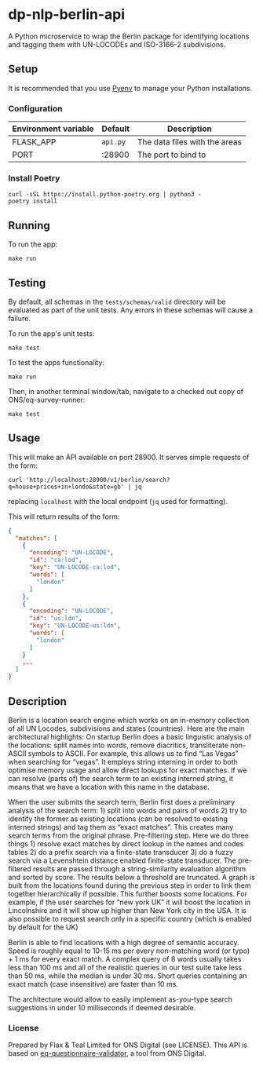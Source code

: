 # dp-nlp-berlin-api

A Python microservice to wrap the Berlin package for identifying locations and tagging them with UN-LOCODEs and
ISO-3166-2 subdivisions.

## Setup

It is recommended that you use [Pyenv](https://github.com/pyenv/pyenv) to manage your Python installations.

### Configuration

| Environment variable         | Default               | Description
| ---------------------------- | ---------             | -----------
| FLASK_APP                    | `api.py`              | The data files with the areas      
| PORT                         | :28900                | The port to bind to

### Install Poetry
```
curl -sSL https://install.python-poetry.org | python3 - 
poetry install
```

## Running

To run the app:

```
make run
```

## Testing

By default, all schemas in the `tests/schemas/valid` directory will be evaluated as part of the unit tests.
Any errors in these schemas will cause a failure.

To run the app's unit tests:

```
make test
```

To test the apps functionality:
```
make run
```

Then, in another terminal window/tab, navigate to a checked out copy of ONS/eq-survey-runner:

```
make test
```

## Usage

This will make an API available on port 28900. It serves simple requests of the
form:

```shell
curl 'http://localhost:28900/v1/berlin/search?q=house+prices+in+londo&state=gb' | jq
```

replacing `localhost` with the local endpoint (`jq` used for formatting).

This will return results of the form:

```json
{
  "matches": [
    {
      "encoding": "UN-LOCODE",
      "id": "ca:lod",
      "key": "UN-LOCODE-ca:lod",
      "words": [
        "london"
      ]
    },
    {
      "encoding": "UN-LOCODE",
      "id": "us:ldn",
      "key": "UN-LOCODE-us:ldn",
      "words": [
        "london"
      ]
    }
    ...
  ]
}
```


## Description

Berlin is a location search engine which  works on an in-memory collection of
all UN Locodes, subdivisions and states (countries). Here are the main
architectural highlights: On startup Berlin does a basic linguistic analysis of
the locations: split names into words, remove diacritics, transliterate
non-ASCII symbols to ASCII. For example,  this allows us to find  “Las Vegas”
when searching for “vegas”.  It employs string interning in order to both
optimise memory usage and allow direct lookups for exact matches. If we can
resolve (parts of) the search term to an existing interned string, it means
that we have a location with this name in the database.

When the user submits the search term, Berlin first does a preliminary analysis
of the search term: 1) split into words and pairs of words 2) try to identify
the former as existing locations (can be resolved to existing interned strings)
and tag them as “exact matches”. This creates many search terms from the
original phrase.  Pre-filtering step. Here we do three things 1) resolve exact
matches by direct lookup in the names and codes tables 2) do a prefix search
via a finite-state transducer 3) do a fuzzy search via a Levenshtein distance
enabled finite-state transducer.  The pre-filtered results are passed through a
string-similarity evaluation algorithm and sorted by score. The results below a
threshold are truncated.  A graph is built from the locations found during the
previous  step in order to link them together hierarchically if possible. This
further boosts some locations. For example, if the user searches for “new york
UK” it will boost the location in Lincolnshire and it will show up higher than
New York city in the USA.  It is also possible to request search only in a
specific country (which is enabled by default for the UK)

Berlin is able to find locations with a high degree of semantic accuracy. Speed
is roughly equal to 10-15 ms per every non-matching word (or typo) + 1 ms for
every exact match. A complex query of 8 words usually takes less than 100 ms
and all of the realistic queries in our test suite take less than 50 ms, while
the median is under 30 ms. Short queries containing  an exact match (case
insensitive) are faster than 10 ms.

The architecture would allow to easily implement as-you-type search suggestions
in under 10 milliseconds if deemed desirable.


### License

Prepared by Flax & Teal Limited for ONS Digital (see LICENSE).
This API is based on [eq-questionnaire-validator](https://github.com/ONSdigital/eq-questionnaire-validator), a tool
from ONS Digital.
